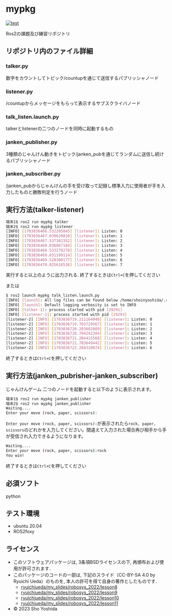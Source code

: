 # mypkg
[![test](https://github.com/ShoYoshida1/mypkg/actions/workflows/test.yml/badge.svg)](https://github.com/ShoYoshida1/mypkg/actions/workflows/test.yml)

Ros2の課題及び練習リポジトリ

## リポジトリ内のファイル詳細

### talker.py
数字をカウントしてトピック/countupを通じて送信するパブリッシャノード

### listener.py
/countupからメッセージをもらって表示するサブスクライバノード

### talk_listen.launch.py
talkerとlistenerの二つのノードを同時に起動するもの

### janken_publisher.py
3種類のじゃんけん動きをトピック/janken_pubを通じてランダムに送信し続けるパブリッシャノード

### janken_subscriber.py
/janken_pubからじゃんけんの手を受け取って記録し標準入力に使用者が手を入力したものと勝敗判定を行うノード

## 実行方法(talker-listener)

```bash
端末1$ ros2 run mypkg talker
端末2$ ros2 run mypkg listener
[INFO] [1703836466.532205845] [listener]: Listen: 0
[INFO] [1703836467.039620010] [listener]: Listen: 1
[INFO] [1703836467.537382352] [listener]: Listen: 2
[INFO] [1703836468.036067184] [listener]: Listen: 3
[INFO] [1703836468.533279278] [listener]: Listen: 4
[INFO] [1703836469.031189114] [listener]: Listen: 5
[INFO] [1703836469.528300177] [listener]: Listen: 6
[INFO] [1703836470.025618536] [listener]: Listen: 7
```
実行すると以上のように出力される. 終了するときは`Ctrl+C`を押してください

または
```bash
$ ros2 launch mypkg talk_listen.launch.py
[INFO] [launch]: All log files can be found below /home/shoinyoshida/.ros/log/2023-12-29-16-58-38-404317-MeisterC-29289
[INFO] [launch]: Default logging verbosity is set to INFO
[INFO] [talker-1]: process started with pid [29291]
[INFO] [listener-2]: process started with pid [29293]
[listener-2] [INFO] [1703836719.211164940] [listener]: Listen: 0
[listener-2] [INFO] [1703836719.703729567] [listener]: Listen: 1
[listener-2] [INFO] [1703836720.203602809] [listener]: Listen: 2
[listener-2] [INFO] [1703836720.704242384] [listener]: Listen: 3
[listener-2] [INFO] [1703836721.204415568] [listener]: Listen: 4
[listener-2] [INFO] [1703836721.703649442] [listener]: Listen: 5
[listener-2] [INFO] [1703836722.204310074] [listener]: Listen: 6
```
 終了するときは`Ctrl+C`を押してください

## 実行方法(janken_pubrisher-janken_subscriber)
じゃんけんゲーム
二つのノードを起動すると以下のように表示されます。

```bash
端末1$ ros2 run mypkg janken_publisher
端末2$ ros2 run mypkg janken_publisher
Waiting....
Enter your move (rock, paper, scissors):
```
`Enter your move (rock, paper, scissors):`が表示されたら`rock, paper, scissors`のどれかを入力してください。間違えて入力された場合再び相手から手が受信され入力できるようになります。

```bash
Waiting....
Enter your move (rock, paper, scissors):rock
You win!
```
終了するときは`Ctrl+C`を押してください

## 必須ソフト
python

## テスト環境
* ubuntu 20.04
* ROS2foxy

## ライセンス
* このソフトウェアパッケージは, 3条項BSDライセンスの下, 再頒布および使用が許可されます．
* このパッケージのコードの一部は, 下記のスライド（CC-BY-SA 4.0 by Ryuichi Ueda）のものを, 本人の許可を得て自身の著作としたものです．
   * [ryuichiueda/my_slides/robosys_2022/lesson8](https://ryuichiueda.github.io/my_slides/robosys_2022/lesson8.html#/)
   * [ryuichiueda/my_slides/robosys_2022/lesson9](https://ryuichiueda.github.io/my_slides/robosys_2022/lesson9.html#/)
   * [ryuichiueda/my_slides/robosys_2022/lesson10](https://ryuichiueda.github.io/my_slides/robosys_2022/lesson10.html#/)
   * [ryuichiueda/my_slides/robosys_2022/lesson11](https://ryuichiueda.github.io/my_slides/robosys_2022/lesson11.html#/)
* © 2023 Sho Yoshida
